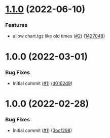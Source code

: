 # [1.1.0](https://github.com/catalystsquad/action-upload-chart-git/compare/v1.0.0...v1.1.0) (2022-06-10)


### Features

* allow chart.tgz like old times ([#2](https://github.com/catalystsquad/action-upload-chart-git/issues/2)) ([1427048](https://github.com/catalystsquad/action-upload-chart-git/commit/1427048bb90e66f956dcd86f797879f930747aed))

# 1.0.0 (2022-03-01)


### Bug Fixes

* Initial commit ([#1](https://github.com/catalystsquad/action-upload-chart-git/issues/1)) ([d0162d9](https://github.com/catalystsquad/action-upload-chart-git/commit/d0162d9f10d0d16e072fd8e24c0ecc6b5fb0414b))

# 1.0.0 (2022-02-28)


### Bug Fixes

* Initial commit ([#1](https://github.com/catalystsquad/action-composite-action-template/issues/1)) ([3bcf298](https://github.com/catalystsquad/action-composite-action-template/commit/3bcf298630471c46d9f9a1f3a24c2c15342e1855))
